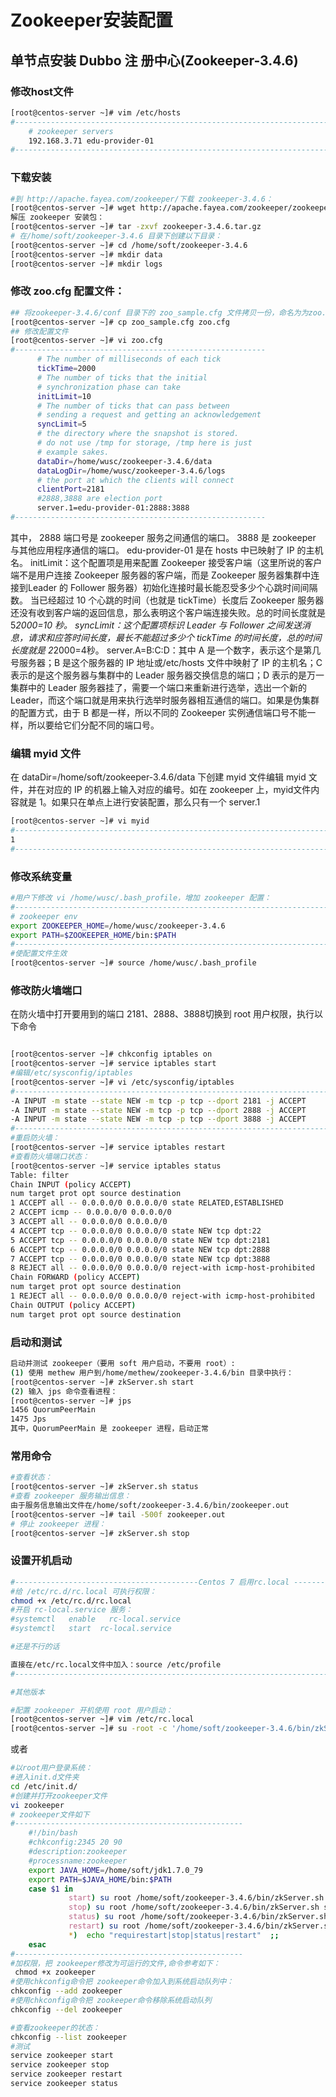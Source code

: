 # Zookeeper安装配置

## 单节点安装 Dubbo 注 册中心(Zookeeper-3.4.6)

### 修改host文件

```bash
[root@centos-server ~]# vim /etc/hosts 
#---------------------------------------------------------------------------------
    # zookeeper servers
    192.168.3.71 edu-provider-01
#---------------------------------------------------------------------------------
```

### 下载安装

```bash
#到 http://apache.fayea.com/zookeeper/下载 zookeeper-3.4.6：
[root@centos-server ~]# wget http://apache.fayea.com/zookeeper/zookeeper-3.4.6/zookeeper-3.4.6.tar.gz
解压 zookeeper 安装包：
[root@centos-server ~]# tar -zxvf zookeeper-3.4.6.tar.gz
# 在/home/soft/zookeeper-3.4.6 目录下创建以下目录：
[root@centos-server ~]# cd /home/soft/zookeeper-3.4.6
[root@centos-server ~]# mkdir data
[root@centos-server ~]# mkdir logs
```

### 修改 zoo.cfg 配置文件：

```bash
## 将zookeeper-3.4.6/conf 目录下的 zoo_sample.cfg 文件拷贝一份，命名为为zoo.cfg
[root@centos-server ~]# cp zoo_sample.cfg zoo.cfg
## 修改配置文件
[root@centos-server ~]# vi zoo.cfg
#--------------------------------------------------------
      # The number of milliseconds of each tick
      tickTime=2000
      # The number of ticks that the initial
      # synchronization phase can take
      initLimit=10
      # The number of ticks that can pass between
      # sending a request and getting an acknowledgement
      syncLimit=5
      # the directory where the snapshot is stored.
      # do not use /tmp for storage, /tmp here is just
      # example sakes.
      dataDir=/home/wusc/zookeeper-3.4.6/data
      dataLogDir=/home/wusc/zookeeper-3.4.6/logs
      # the port at which the clients will connect
      clientPort=2181
      #2888,3888 are election port
      server.1=edu-provider-01:2888:3888
#--------------------------------------------------------
```

其中，
2888 端口号是 zookeeper 服务之间通信的端口。
3888 是 zookeeper 与其他应用程序通信的端口。
edu-provider-01 是在 hosts 中已映射了 IP 的主机名。
initLimit：这个配置项是用来配置 Zookeeper 接受客户端（这里所说的客户端不是用户连接 Zookeeper 服务器的客户端，而是 Zookeeper 服务器集群中连接到Leader 的 Follower 服务器）初始化连接时最长能忍受多少个心跳时间间隔数。
当已经超过 10 个心跳的时间（也就是 tickTime）长度后 Zookeeper 服务器还没有收到客户端的返回信息，那么表明这个客户端连接失败。总的时间长度就是5*2000=10 秒。
syncLimit：这个配置项标识 Leader 与 Follower 之间发送消息，请求和应答时间长度，最长不能超过多少个 tickTime 的时间长度，总的时间长度就是 2*2000=4秒。
server.A=B:C:D：其中 A 是一个数字，表示这个是第几号服务器；B 是这个服务器的 IP 地址或/etc/hosts 文件中映射了 IP 的主机名；C 表示的是这个服务器与集群中的 Leader 服务器交换信息的端口；D 表示的是万一集群中的 Leader 服务器挂了，需要一个端口来重新进行选举，选出一个新的 Leader，而这个端口就是用来执行选举时服务器相互通信的端口。如果是伪集群的配置方式，由于 B 都是一样，所以不同的 Zookeeper 实例通信端口号不能一样，所以要给它们分配不同的端口号。

### 编辑 myid 文件

在 dataDir=/home/soft/zookeeper-3.4.6/data 下创建 myid 文件编辑 myid 文件，并在对应的 IP 的机器上输入对应的编号。如在 zookeeper 上，myid文件内容就是 1。如果只在单点上进行安装配置，那么只有一个 server.1

```bash
[root@centos-server ~]# vi myid
#---------------------------------------------------------------------------------
1
#---------------------------------------------------------------------------------
```

### 修改系统变量

```bash
#用户下修改 vi /home/wusc/.bash_profile，增加 zookeeper 配置：
#---------------------------------------------------------------------------------
# zookeeper env
export ZOOKEEPER_HOME=/home/wusc/zookeeper-3.4.6
export PATH=$ZOOKEEPER_HOME/bin:$PATH
#---------------------------------------------------------------------------------
#使配置文件生效
[root@centos-server ~]# source /home/wusc/.bash_profile
```

### 修改防火墙端口

在防火墙中打开要用到的端口 2181、2888、3888切换到 root 用户权限，执行以下命令

```bash

[root@centos-server ~]# chkconfig iptables on
[root@centos-server ~]# service iptables start
#编辑/etc/sysconfig/iptables
[root@centos-server ~]# vi /etc/sysconfig/iptables
#---------------------------------------------------------------------------------
-A INPUT -m state --state NEW -m tcp -p tcp --dport 2181 -j ACCEPT
-A INPUT -m state --state NEW -m tcp -p tcp --dport 2888 -j ACCEPT
-A INPUT -m state --state NEW -m tcp -p tcp --dport 3888 -j ACCEPT
#---------------------------------------------------------------------------------
#重启防火墙：
[root@centos-server ~]# service iptables restart
#查看防火墙端口状态：
[root@centos-server ~]# service iptables status
Table: filter
Chain INPUT (policy ACCEPT)
num target prot opt source destination
1 ACCEPT all -- 0.0.0.0/0 0.0.0.0/0 state RELATED,ESTABLISHED
2 ACCEPT icmp -- 0.0.0.0/0 0.0.0.0/0
3 ACCEPT all -- 0.0.0.0/0 0.0.0.0/0
4 ACCEPT tcp -- 0.0.0.0/0 0.0.0.0/0 state NEW tcp dpt:22
5 ACCEPT tcp -- 0.0.0.0/0 0.0.0.0/0 state NEW tcp dpt:2181
6 ACCEPT tcp -- 0.0.0.0/0 0.0.0.0/0 state NEW tcp dpt:2888
7 ACCEPT tcp -- 0.0.0.0/0 0.0.0.0/0 state NEW tcp dpt:3888
8 REJECT all -- 0.0.0.0/0 0.0.0.0/0 reject-with icmp-host-prohibited
Chain FORWARD (policy ACCEPT)
num target prot opt source destination
1 REJECT all -- 0.0.0.0/0 0.0.0.0/0 reject-with icmp-host-prohibited
Chain OUTPUT (policy ACCEPT)
num target prot opt source destination
```

### 启动和测试

```bash
启动并测试 zookeeper（要用 soft 用户启动，不要用 root）:
(1) 使用 methew 用户到/home/methew/zookeeper-3.4.6/bin 目录中执行：
[root@centos-server ~]# zkServer.sh start
(2) 输入 jps 命令查看进程：
[root@centos-server ~]# jps
1456 QuorumPeerMain
1475 Jps
其中，QuorumPeerMain 是 zookeeper 进程，启动正常
```

### 常用命令

```bash
#查看状态：
[root@centos-server ~]# zkServer.sh status
#查看 zookeeper 服务输出信息：
由于服务信息输出文件在/home/soft/zookeeper-3.4.6/bin/zookeeper.out
[root@centos-server ~]# tail -500f zookeeper.out
# 停止 zookeeper 进程：
[root@centos-server ~]# zkServer.sh stop
```

### 设置开机启动

```bash
#-----------------------------------------Centos 7 启用rc.local ---------------
#给 /etc/rc.d/rc.local 可执行权限：
chmod +x /etc/rc.d/rc.local
#开启 rc-local.service 服务：
#systemctl   enable   rc-local.service
#systemctl   start  rc-local.service

#还是不行的话

直接在/etc/rc.local文件中加入：source /etc/profile
#-----------------------------------------------------------------------

#其他版本

#配置 zookeeper 开机使用 root 用户启动：
[root@centos-server ~]# vim /etc/rc.local
[root@centos-server ~]# su -root -c '/home/soft/zookeeper-3.4.6/bin/zkServer.sh start'
```

或者

```bash
#以root用户登录系统： 
#进入init.d文件夹
cd /etc/init.d/ 
#创建并打开zookeeper文件
vi zookeeper
# zookeeper文件如下　
#---------------------------------------------------
    #!/bin/bash
    #chkconfig:2345 20 90
    #description:zookeeper
    #processname:zookeeper
    export JAVA_HOME=/home/soft/jdk1.7.0_79
    export PATH=$JAVA_HOME/bin:$PATH
    case $1 in
             start) su root /home/soft/zookeeper-3.4.6/bin/zkServer.sh start;;
             stop) su root /home/soft/zookeeper-3.4.6/bin/zkServer.sh stop;;
             status) su root /home/soft/zookeeper-3.4.6/bin/zkServer.sh status;;
             restart) su root /home/soft/zookeeper-3.4.6/bin/zkServer.shrestart;;
             *)  echo "requirestart|stop|status|restart"  ;;
    esac
#---------------------------------------------------
#加权限，把 zookeeper修改为可运行的文件,命令参考如下：
 chmod +x zookeeper  
#使用chkconfig命令把 zookeeper命令加入到系统启动队列中： 
chkconfig --add zookeeper
#使用chkconfig命令把 zookeeper命令移除系统启动队列
chkconfig --del zookeeper

#查看zookeeper的状态： 
chkconfig --list zookeeper
#测试
service zookeeper start
service zookeeper stop
service zookeeper restart
service zookeeper status
```




